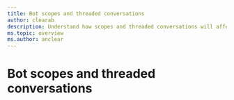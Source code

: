 ```yaml
---
title: Bot scopes and threaded conversations
author: clearab
description: Understand how scopes and threaded conversations will affect your bot for Microsoft Teams.
ms.topic: overview
ms.author: anclear
---
```

# Bot scopes and threaded conversations

